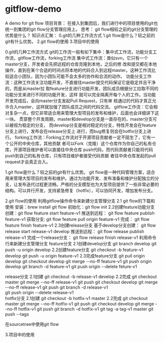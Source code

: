 # gitflow-demo
A demo for git flow
项目背景：
在接入到集团后，我们进行中的项目使用的git也统一到集团的git flow分支管理应用上。
思考：
git flow相较之前的git分支管理的优势是什么？
知识点汇聚：
0.git的几种工作流方式
1.git flow是什么？较之前的git有什么优势。
2.git flow的使用
3.项目中的使用

0.git的几种工作流方式
git的工作流一般有如下集中：集中式工作流，功能分支工作流，gitflow工作流，forking工作流
集中式工作流：类似svn，它只有一个master分支，开发者会先把远程的仓库克隆到本地，之后的修 改和提交都在本地操作，直到在某个合适的时间点将本地的代码合入到远程master。这种工作流比 较适合小团队，因为小团队可能不会太多的协作和合流的动作。
功能分支工作流：这种工作流关注功能开发，不直接往master提交代码保证它是稳定并且干净的，而是从master拉 取feature分支进行功能开发，团队成员根据分工拉取不同的功能分支来进行不同的功能开发，这样 就可以完全隔离开每个人的工作。当功能开发完成后，会向master分支发起Pull Request，只有审 核通过的代码才真正允许合入master，这样就加强了团队成员之间的代码交流。
gitflow工作流：它会相对复杂一点，但它非常适合用来管理大型项目的发布和维护，后面也会详细讲下这一块。 贯穿整个开发周期，master和develop分支是一直存在的，master分支可以被视为稳定的分支， 而develop分支是相对稳定的分支，特性开发会在feature分支上进行，发布会在release分支上 进行，而bug修复则会在hotfix分支上进行。
forking工作流：Forking工作流对于开源项目贡献者一定不陌生了，它有一个公开的中央仓库，其他贡献 者可以Fork（克隆）这个仓库作为你自己的私有仓库，开源项目维护者可以直接往中央仓库 push代码，而代码贡献者只能将代码push到自己的私有仓库，只有项目维护者接受代码贡献 者往中央仓库发起的pull request才会真正合入。

1.git flow是什么？较之前的git有什么优势。
git flow是一种代码管理方案，适合用来管理大型项目的发布和维护。通过为功能开发、发布准备和维护分配独立的分支，让发布迭代过程更流畅。严格的分支模型也为大型项目提供了一些非常必要的结构。可以并行开发，支持紧急修复（hotfix），可以协同开发，增加发布分支。



2.git flow的使用
利用gitflow操作命令来新建分支管理分支
2.1 git flow的下载和使用 
安装：brew install git flow 
初始化：git flow init
2.2创建feature功能分支
创建：git flow feature start feature-v1
推送到远程： git flow feature publish  feature-v1
获取分支:  git flow feature pull origin feature-v1
完成： git flow feature finish feature-v1
2.3创建release分支
基于develop分支创建：  git flow release start release-v1 develop
推送到远程： git flow release publish release-v1
完成一个release分支： git flow release finish release-v1
利用命令行来新建分支管理分支
feature分支
2.1创建develop分支
git branch develop
git push -u origin develop
2.2创建feature分支
git checkout -b feature-v1 develop
git push -u origin feature-v1
2.3完成feature分支
git pull origin develop
git checkout develop
git merge --no-ff feature-v1
git push origin develop
git branch -d feature-v1
git push origin --delete feture-v1

release分支
2.1创建
git checkout -b release-v1 develop
2.2完成
git checkout master
git merge --no-ff release-v1
git push
git checkout develop
git merge --no-ff release-v1
git push
git branch -d release-v1  
git push origin --delete release-v1  
hotfix分支
2.1创建
git checkout -b hotfix-v1 master
2.2完成
git checkout master 
git merge --no-ff hotfix-v1 
git push
git checkout develop
git merge --no-ff hotfix-v1
git push
git branch -d hotfix-v1
git tag -a tag-v1 master
git push --tags

在sourcetree中使用git flow

3.项目中的使用

